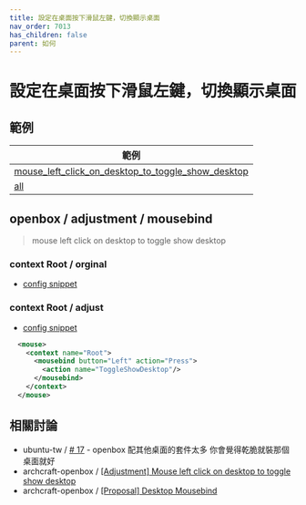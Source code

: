 ```yaml
---
title: 設定在桌面按下滑鼠左鍵，切換顯示桌面
nav_order: 7013
has_children: false
parent: 如何
---
```



# 設定在桌面按下滑鼠左鍵，切換顯示桌面


## 範例


| 範例 |
| --- |
| [mouse_left_click_on_desktop_to_toggle_show_desktop](https://github.com/samwhelp/note-about-openbox/tree/gh-pages/_demo/sample/mousebind-adjustment/openbox/3.6.1/mouse_left_click_on_desktop_to_toggle_show_desktop) |
| [all](https://github.com/samwhelp/note-about-openbox/tree/gh-pages/_demo/sample/mousebind-adjustment/openbox/3.6.1/all) |


## openbox / adjustment / mousebind

> mouse left click on desktop to toggle show desktop


### context Root / orginal

* [config snippet](https://github.com/samwhelp/note-about-openbox/blob/gh-pages/_demo/sample/mousebind-adjustment/openbox/3.6.1/mouse_left_click_on_desktop_to_toggle_show_desktop/asset/orginal/rc.xml#L593-L601)


### context Root / adjust

* [config snippet](https://github.com/samwhelp/note-about-openbox/blob/gh-pages/_demo/sample/mousebind-adjustment/openbox/3.6.1/mouse_left_click_on_desktop_to_toggle_show_desktop/rc.xml#L594-L596)

``` xml
  <mouse>
    <context name="Root">
      <mousebind button="Left" action="Press">
        <action name="ToggleShowDesktop"/>
      </mousebind>
    </context>
  </mouse>
```


## 相關討論

* ubuntu-tw / [# 17](https://www.ubuntu-tw.org/modules/newbb/viewtopic.php?post_id=362156#forumpost362156) - openbox 配其他桌面的套件太多 你會覺得乾脆就裝那個桌面就好
* archcraft-openbox / [[Adjustment] Mouse left click on desktop to toggle show desktop](https://github.com/archcraft-os/archcraft-openbox/issues/10)
* archcraft-openbox / [[Proposal] Desktop Mousebind](https://github.com/archcraft-os/archcraft-openbox/issues/1)
